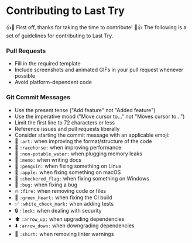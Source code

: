 # Contributing to Last Try

:+1::tada: First off, thanks for taking the time to contribute! :tada::+1:
The following is a set of guidelines for contributing to Last Try.

### Pull Requests

 * Fill in the required template
 * Include screenshots and animated GIFs in your pull request whenever possible
 * Avoid platform-dependent code

### Git Commit Messages

 * Use the present tense ("Add feature" not "Added feature")
 * Use the imperative mood ("Move cursor to..." not "Moves cursor to...")
 * Limit the first line to 72 characters or less
 * Reference issues and pull requests liberally
 * Consider starting the commit message with an applicable emoji:
 * 🎨 `:art:` when improving the format/structure of the code
 * 🐎 `:racehorse:` when improving performance
 * 🚱 `:non-potable_water:` when plugging memory leaks
 * 📝 `:memo:` when writing docs
 * 🐧 `:penguin:` when fixing something on Linux
 * 🍎 `:apple:` when fixing something on macOS
 * 🏁 `:checkered_flag:` when fixing something on Windows
 * 🐛 `:bug:` when fixing a bug
 * 🔥 `:fire:` when removing code or files
 * 💚 `:green_heart:` when fixing the CI build
 * ✅ `:white_check_mark:` when adding tests
 * 🔒 `:lock:` when dealing with security
 * ⬆️ `:arrow_up:` when upgrading dependencies
 * ⬇️ `:arrow_down:` when downgrading dependencies
 * 👕 `:shirt:` when removing linter warnings
